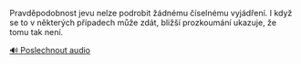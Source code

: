 
Pravděpodobnost jevu nelze podrobit žádnému číselnému vyjádření. I když se to v některých případech může zdát, bližší prozkoumání ukazuje, že tomu tak není.

[🔊 Poslechnout audio](/data/7-paragraphs/audio/chapter_30/para_006-Pravdpodobnost-jevu-nelze-podrobit-dnmu-seln.mp3)
